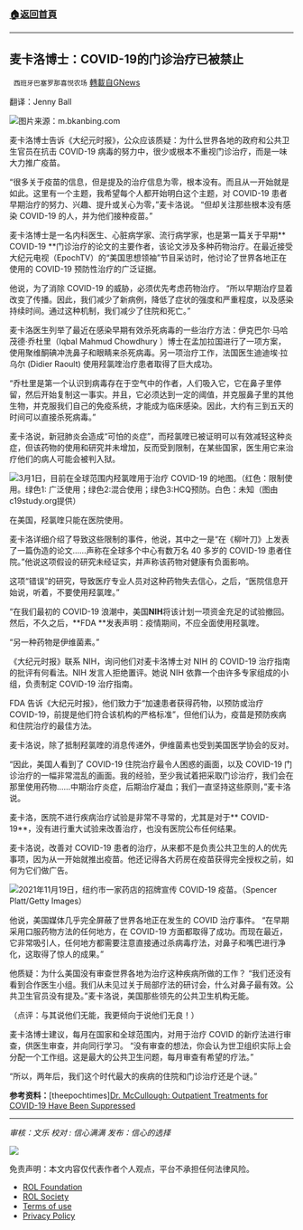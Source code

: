 ###  [:house:返回首頁](https://github.com/ourhimalayas/txt)
---


## 麦卡洛博士：COVID-19的门诊治疗已被禁止
` 西班牙巴塞罗那喜悦农场` [轉載自GNews](https://gnews.org/zh-hans/1823070/)

翻译：Jenny Ball

![](https://assets.gnews.org/wp-content/uploads/2022/01/qqen5bh1zy4.jpg)图片来源：m.bkanbing.com

麦卡洛博士告诉《大纪元时报》，公众应该质疑：为什么世界各地的政府和公共卫生官员在抗击 COVID-19 病毒的努力中，很少或根本不重视门诊治疗，而是一味大力推广疫苗。

“很多关于疫苗的信息，但是提及的治疗信息为零，根本没有。而且从一开始就是如此。这里有一个主题，我希望每个人都开始明白这个主题，对 COVID-19 患者早期治疗的努力、兴趣、提升或关心为零，”麦卡洛说。 “但却关注那些根本没有感染 COVID-19 的人，并为他们接种疫苗。”

麦卡洛博士是一名内科医生、心脏病学家、流行病学家，也是第一篇关于早期** COVID-19 **门诊治疗的论文的主要作者，该论文涉及多种药物治疗。在最近接受大纪元电视（EpochTV）的“美国思想领袖”节目采访时，他讨论了世界各地正在使用的 COVID-19 预防性治疗的广泛证据。

他说，为了消除 COVID-19 的威胁，必须优先考虑药物治疗。 “所以早期治疗显着改变了传播。因此，我们减少了新病例，降低了症状的强度和严重程度，以及感染持续时间。通过这种机制，我们减少了住院和死亡。”

麦卡洛医生列举了最近在感染早期有效杀死病毒的一些治疗方法：伊克巴尔·马哈茂德·乔杜里（Iqbal Mahmud Chowdhury ）博士在孟加拉国进行了一项方案，使用聚维酮碘冲洗鼻子和眼睛来杀死病毒。另一项治疗工作，法国医生迪迪埃·拉乌尔 (Didier Raoult) 使用羟氯喹治疗患者取得了巨大成功。

“乔杜里是第一个认识到病毒存在于空气中的作者，人们吸入它，它在鼻子里停留，然后开始复制这一事实。并且，它必须达到一定的阈值，并克服鼻子里的其他生物，并克服我们自己的免疫系统，才能成为临床感染。因此，大约有三到五天的时间可以直接杀死病毒。”

麦卡洛说，新冠肺炎会造成“可怕的炎症”，而羟氯喹已被证明可以有效减轻这种炎症，但该药物的使用和研究并未增加，反而受到限制，在某些国家，医生用它来治疗他们的病人可能会被判入狱。

![](https://assets.gnews.org/wp-content/uploads/2022/01/c19study.com_-600x315-1.jpg)3月1日，目前在全球范围内羟氯喹用于治疗 COVID-19 的地图。（红色：限制使用。绿色1: 广泛使用；绿色2:混合使用；绿色3:HCQ预防。白色：未知（图由 c19study.org提供）

在美国，羟氯喹只能在医院使用。

麦卡洛详细介绍了导致这些限制的事件，他说，其中之一是“在《柳叶刀》上发表了一篇伪造的论文……声称在全球多个中心有数万名 40 多岁的 COVID-19 患者住院。”他说这项假设的研究未经证实，并声称该药物对健康有负面影响。

这项“错误”的研究，导致医疗专业人员对这种药物失去信心，之后，“医院信息开始说，听着，不要使用羟氯喹。”

“在我们最初的 COVID-19 浪潮中，美国**NIH**将该计划一项资金充足的试验撤回。然后，不久之后，**FDA **发表声明：疫情期间，不应全面使用羟氯喹。

“另一种药物是伊维菌素。”

《大纪元时报》联系 NIH，询问他们对麦卡洛博士对 NIH 的 COVID-19 治疗指南的批评有何看法。NIH 发言人拒绝置评。她说 NIH 依靠一个由许多专家组成的小组，负责制定 COVID-19 治疗指南。

FDA 告诉《大纪元时报》，他们致力于“加速患者获得药物，以预防或治疗 COVID-19，前提是他们符合该机构的严格标准”，但他们认为，疫苗是预防疾病和住院治疗的最佳方法。

麦卡洛说，除了抵制羟氯喹的消息传递外，伊维菌素也受到美国医学协会的反对。

“因此，美国人看到了 COVID-19 住院治疗最令人困惑的画面，以及 COVID-19 门诊治疗的一幅非常混乱的画面。我的经验，至少我试着把采取门诊治疗，我们会在那里使用药物……中期治疗炎症，后期治疗凝血；我们一直坚持这些原则，”麦卡洛说。

麦卡洛，医院不进行疾病治疗试验是非常不寻常的，尤其是对于** COVID-19**，没有进行重大试验来改善治疗，也没有医院公布任何结果。

麦卡洛说，改善对 COVID-19 患者的治疗，从来都不是负责公共卫生的人的优先事项，因为从一开始就推出疫苗。他还记得各大药房在疫苗获得完全授权之前，如何为它们做广告。

![](https://assets.gnews.org/wp-content/uploads/2022/01/COVID-vaccine-booster-600x400-1.jpg)2021年11月19日，纽约市一家药店的招牌宣传 COVID-19 疫苗。（Spencer Platt/Getty Images）

他说，美国媒体几乎完全屏蔽了世界各地正在发生的 COVID 治疗事件。 “在早期采用口服药物方法的任何地方，在 COVID-19 方面都取得了成功。而现在最近，它非常吸引人，任何地方都需要注意直接通过杀病毒疗法，对鼻子和嘴巴进行净化，这取得了惊人的成果。”

他质疑：为什么美国没有审查世界各地为治疗这种疾病所做的工作？ “我们还没有看到合作医生小组。我们从未见过关于局部疗法的研讨会，什么对鼻子最有效。公共卫生官员没有提及。”麦卡洛说，美国那些领先的公共卫生机构无能。

（点评：与其说他们无能，我更倾向于说他们无良！）

麦卡洛博士建议，每月在国家和全球范围内，对用于治疗 COVID 的新疗法进行审查，供医生审查，并向同行学习。 “没有审查的想法，你会认为世卫组织实际上会分配一个工作组。这是最大的公共卫生问题，每月审查有希望的疗法。”

“所以，两年后，我们这个时代最大的疾病的住院和门诊治疗还是个谜。”

**参考资料：**[theepochtimes][Dr. McCullough: Outpatient Treatments for COVID-19 Have Been Suppressed](https://www.theepochtimes.com/dr-mccollough-says-outpatient-treatments-for-covid-19-have-been-suppressed_4189353.html?utm_source=CCPVirusNewsletter&amp;utm_medium=email&amp;utm_campaign=2022-01-04)

* * *

*审核：文乐*
*校对 : 信心满满*
*发布：信心的选择*

![](https://assets.gnews.org/wp-content/uploads/2022/01/GNEWS_CH.-1.jpeg)

 

免责声明：本文内容仅代表作者个人观点，平台不承担任何法律风险。

- [ROL Foundation](https://rolfoundation.org/)
- [ROL Society](https://rolsociety.org/)
- [Terms of use](https://gnews.org/terms-of-use-3/)
- [Privacy Policy](https://gnews.org/privacy-policy/)

